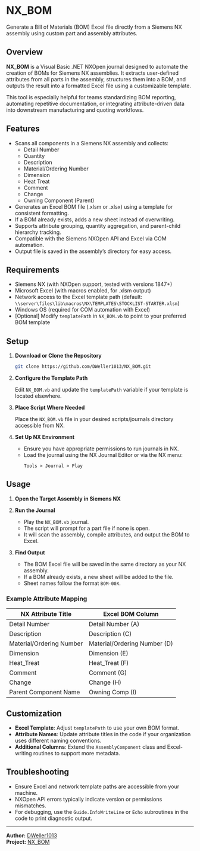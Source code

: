 # NX_BOM

Generate a Bill of Materials (BOM) Excel file directly from a Siemens NX assembly using custom part and assembly attributes.

## Overview

**NX_BOM** is a Visual Basic .NET NXOpen journal designed to automate the creation of BOMs for Siemens NX assemblies. It extracts user-defined attributes from all parts in the assembly, structures them into a BOM, and outputs the result into a formatted Excel file using a customizable template.

This tool is especially helpful for teams standardizing BOM reporting, automating repetitive documentation, or integrating attribute-driven data into downstream manufacturing and quoting workflows.

## Features

- Scans all components in a Siemens NX assembly and collects:
  - Detail Number
  - Quantity
  - Description
  - Material/Ordering Number
  - Dimension
  - Heat Treat
  - Comment
  - Change
  - Owning Component (Parent)
- Generates an Excel BOM file (.xlsm or .xlsx) using a template for consistent formatting.
- If a BOM already exists, adds a new sheet instead of overwriting.
- Supports attribute grouping, quantity aggregation, and parent-child hierarchy tracking.
- Compatible with the Siemens NXOpen API and Excel via COM automation.
- Output file is saved in the assembly’s directory for easy access.

## Requirements

- Siemens NX (with NXOpen support, tested with versions 1847+)
- Microsoft Excel (with macros enabled, for .xlsm output)
- Network access to the Excel template path (default: `\\server\files\lib\macros\NX\TEMPLATES\STOCKLIST-STARTER.xlsm`)
- Windows OS (required for COM automation with Excel)
- [Optional] Modify `templatePath` in `NX_BOM.vb` to point to your preferred BOM template

## Setup

1. **Download or Clone the Repository**

   ```sh
   git clone https://github.com/DWeller1013/NX_BOM.git
   ```

2. **Configure the Template Path**

   Edit `NX_BOM.vb` and update the `templatePath` variable if your template is located elsewhere.

3. **Place Script Where Needed**

   Place the `NX_BOM.vb` file in your desired scripts/journals directory accessible from NX.

4. **Set Up NX Environment**

   - Ensure you have appropriate permissions to run journals in NX.
   - Load the journal using the NX Journal Editor or via the NX menu:
     ```
     Tools > Journal > Play
     ```

## Usage

1. **Open the Target Assembly in Siemens NX**

2. **Run the Journal**

   - Play the `NX_BOM.vb` journal.
   - The script will prompt for a part file if none is open.
   - It will scan the assembly, compile attributes, and output the BOM to Excel.

3. **Find Output**

   - The BOM Excel file will be saved in the same directory as your NX assembly.
   - If a BOM already exists, a new sheet will be added to the file.
   - Sheet names follow the format `BOM-00X`.

### Example Attribute Mapping

| NX Attribute Title         | Excel BOM Column            |
|---------------------------|-----------------------------|
| Detail Number             | Detail Number (A)           |
| Description               | Description (C)             |
| Material/Ordering Number  | Material/Ordering Number (D)|
| Dimension                 | Dimension (E)               |
| Heat_Treat                | Heat_Treat (F)              |
| Comment                   | Comment (G)                 |
| Change                    | Change (H)                  |
| Parent Component Name     | Owning Comp (I)             |

## Customization

- **Excel Template**: Adjust `templatePath` to use your own BOM format.
- **Attribute Names**: Update attribute titles in the code if your organization uses different naming conventions.
- **Additional Columns**: Extend the `AssemblyComponent` class and Excel-writing routines to support more metadata.

## Troubleshooting

- Ensure Excel and network template paths are accessible from your machine.
- NXOpen API errors typically indicate version or permissions mismatches.
- For debugging, use the `Guide.InfoWriteLine` or `Echo` subroutines in the code to print diagnostic output.

---

**Author:** [DWeller1013](https://github.com/DWeller1013)  
**Project:** [NX_BOM](https://github.com/DWeller1013/NX_BOM)
